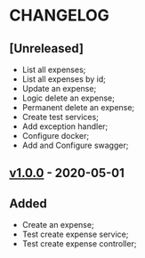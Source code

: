 # CHANGELOG

## [Unreleased]
* List all expenses;
* List all expenses by id;
* Update an expense;
* Logic delete an expense;
* Permanent delete an expense;
* Create test services;
* Add exception handler;
* Configure docker;
* Add and Configure swagger;

## [v1.0.0]() - 2020-05-01
## Added 
* Create an expense;
* Test create expense service;
* Test create expense controller;
